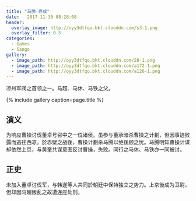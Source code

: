 ```yaml
---
title: "马腾·寿成"
date:   2017-11-30 08:28:08
header:
  overlay_image: http://oyy3dtfqo.bkt.clouddn.com/s3-1.png
  overlay_filter: 0.5
categories:
  - Games
  - Sango
gallery:
  - image_path: http://oyy3dtfqo.bkt.clouddn.com/28-1.png
  - image_path: http://oyy3dtfqo.bkt.clouddn.com/a172-1.png
  - image_path: http://oyy3dtfqo.bkt.clouddn.com/a126-1.png
---
```


凉州军阀之首领之一。马超、马休、马铁之父。

{% include gallery caption=page.title %}

## 演义

为响应曹操讨伐董卓号召中之一位诸侯。虽参与董承暗杀曹操之计劃，但因事迹败露而逃往西凉。於赤壁之战後，曹操计劃杀马腾以绝後顾之忧。马腾明知曹操计谋却依然上京，与黄奎共谋意图反讨曹操，失败。同行之马休、马铁亦一同被讨。

## 正史

未加入董卓讨伐军，与韩遂等人共同於朝廷中保持独立之势力。上京後成为卫尉，但却因马超叛乱之故遭连座处刑。